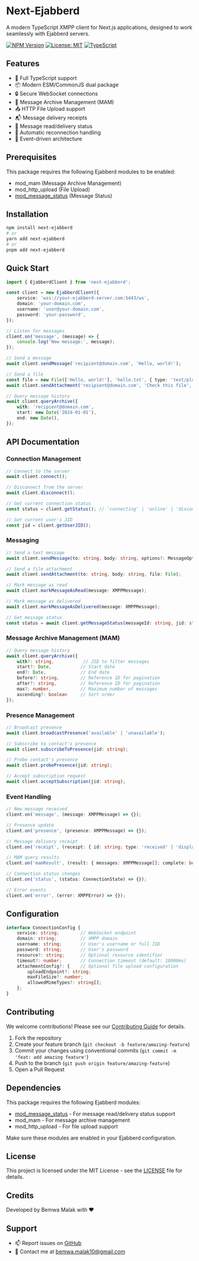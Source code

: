 # Next-Ejabberd

A modern TypeScript XMPP client for Next.js applications, designed to work seamlessly with Ejabberd servers.

[![NPM Version](https://img.shields.io/npm/v/next-ejabberd.svg)](https://www.npmjs.com/package/next-ejabberd)
[![License: MIT](https://img.shields.io/badge/License-MIT-yellow.svg)](https://opensource.org/licenses/MIT)
[![TypeScript](https://img.shields.io/badge/TypeScript-5.0%2B-blue)](https://www.typescriptlang.org/)

## Features

- 🚀 Full TypeScript support
- 📦 Modern ESM/CommonJS dual package
- 🔒 Secure WebSocket connections
- 📝 Message Archive Management (MAM)
- 📤 HTTP File Upload support
- 📬 Message delivery receipts
- 👀 Message read/delivery status
- 🔄 Automatic reconnection handling
- 🎯 Event-driven architecture

## Prerequisites

This package requires the following Ejabberd modules to be enabled:

- mod_mam (Message Archive Management)
- mod_http_upload (File Upload)
- [mod_message_status](https://github.com/BemwaMalak/mod_message_status) (Message Status)

## Installation

```bash
npm install next-ejabberd
# or
yarn add next-ejabberd
# or
pnpm add next-ejabberd
```

## Quick Start

```typescript
import { EjabberdClient } from 'next-ejabberd';

const client = new EjabberdClient({
    service: 'wss://your-ejabberd-server.com:5443/ws',
    domain: 'your-domain.com',
    username: 'user@your-domain.com',
    password: 'your-password',
});

// Listen for messages
client.on('message', (message) => {
    console.log('New message:', message);
});

// Send a message
await client.sendMessage('recipient@domain.com', 'Hello, world!');

// Send a file
const file = new File(['Hello, world!'], 'hello.txt', { type: 'text/plain' });
await client.sendAttachment('recipient@domain.com', 'Check this file', file);

// Query message history
await client.queryArchive({
    with: 'recipient@domain.com',
    start: new Date('2024-01-01'),
    end: new Date(),
});
```

## API Documentation

### Connection Management

```typescript
// Connect to the server
await client.connect();

// Disconnect from the server
await client.disconnect();

// Get current connection status
const status = client.getStatus(); // 'connecting' | 'online' | 'disconnected' | 'error'

// Get current user's JID
const jid = client.getUserJID();
```

### Messaging

```typescript
// Send a text message
await client.sendMessage(to: string, body: string, options?: MessageOptions);

// Send a file attachment
await client.sendAttachment(to: string, body: string, file: File);

// Mark message as read
await client.markMessageAsRead(message: XMPPMessage);

// Mark message as delivered
await client.markMessageAsDelivered(message: XMPPMessage);

// Get message status
const status = await client.getMessageStatus(messageId: string, jid: string);
```

### Message Archive Management (MAM)

```typescript
// Query message history
await client.queryArchive({
    with?: string,           // JID to filter messages
    start?: Date,           // Start date
    end?: Date,             // End date
    before?: string,        // Reference ID for pagination
    after?: string,         // Reference ID for pagination
    max?: number,           // Maximum number of messages
    ascending?: boolean     // Sort order
});
```

### Presence Management

```typescript
// Broadcast presence
await client.broadcastPresence('available' | 'unavailable');

// Subscribe to contact's presence
await client.subscribeToPresence(jid: string);

// Probe contact's presence
await client.probePresence(jid: string);

// Accept subscription request
await client.acceptSubscription(jid: string);
```

### Event Handling

```typescript
// New message received
client.on('message', (message: XMPPMessage) => {});

// Presence update
client.on('presence', (presence: XMPPMessage) => {});

// Message delivery receipt
client.on('receipt', (receipt: { id: string; type: 'received' | 'displayed' }) => {});

// MAM query results
client.on('mamResult', (result: { messages: XMPPMessage[]; complete: boolean }) => {});

// Connection status changes
client.on('status', (status: ConnectionState) => {});

// Error events
client.on('error', (error: XMPPError) => {});
```

## Configuration

```typescript
interface ConnectionConfig {
    service: string;        // WebSocket endpoint
    domain: string;         // XMPP domain
    username: string;       // User's username or full JID
    password: string;       // User's password
    resource?: string;      // Optional resource identifier
    timeout?: number;       // Connection timeout (default: 10000ms)
    attachmentConfig?: {    // Optional file upload configuration
        uploadEndpoint?: string;
        maxFileSize?: number;
        allowedMimeTypes?: string[];
    };
}
```

## Contributing

We welcome contributions! Please see our [Contributing Guide](CONTRIBUTING.md) for details.

1. Fork the repository
2. Create your feature branch (`git checkout -b feature/amazing-feature`)
3. Commit your changes using conventional commits (`git commit -m 'feat: add amazing feature'`)
4. Push to the branch (`git push origin feature/amazing-feature`)
5. Open a Pull Request

## Dependencies

This package requires the following Ejabberd modules:

- [mod_message_status](https://github.com/BemwaMalak/mod_message_status) - For message read/delivery status support
- mod_mam - For message archive management
- mod_http_upload - For file upload support

Make sure these modules are enabled in your Ejabberd configuration.

## License

This project is licensed under the MIT License - see the [LICENSE](LICENSE) file for details.

## Credits

Developed by Bemwa Malak with ❤️

## Support

- 📫 Report issues on [GitHub](https://github.com/bemwamalak/next-ejabberd/issues)
- 📧 Contact me at bemwa.malak10@gmail.com
